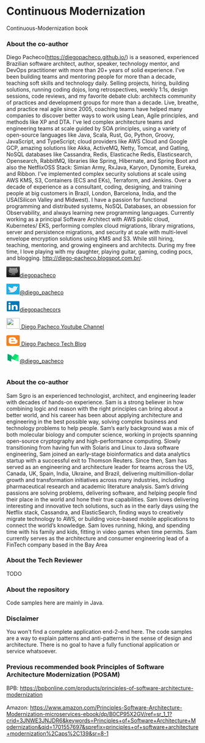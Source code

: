# Continuous Modernization
Continuous-Modernization book

### About the co-author

Diego Pacheco(https://diegopacheco.github.io/) is a seasoned, experienced Brazilian software architect,
author, speaker, technology mentor, and DevOps practitioner with more than 20+ years of
solid experience. I've been building teams and mentoring people for more than a decade,
teaching soft skills and technology daily. Selling projects, hiring, building solutions,
running coding dojos, long retrospectives, weekly 1:1s, design sessions, code reviews, 
and my favorite debate club: architects community of practices and development groups
for more than a decade. Live, breathe, and practice real agile since 2005, coaching teams
have helped many companies to discover better ways to work using Lean, Agile principles, and
methods like XP and DTA. I've led complex architecture teams and engineering teams at
scale guided by SOA principles, using a variety of open-source languages like Java, Scala,
Rust, Go, Python, Groovy, JavaScript, and TypeScript; cloud providers like AWS Cloud and
Google GCP, amazing solutions like Akka, ActiveMQ, Netty, Tomcat, and Gatling, NoSQL
databases like Cassandra, Redis, Elasticache Redis, Elasticsearch, Opensearch, RabbitMQ,
libraries like Spring, Hibernate, and Spring Boot and also the NetflixOSS Stack: Simian
Army, RxJava, Karyon, Dynomite, Eureka, and Ribbon. I’ve implemented complex security
solutions at scale using AWS KMS, S3, Containers (ECS and EKs), Terraform, and Jenkins.
Over a decade of experience as a consultant, coding, designing, and training people at big
customers in Brazil, London, Barcelona, India, and the USA(Silicon Valley and Midwest).
I have a passion for functional programming and distributed systems, NoSQL Databases,
an obsession for Observability, and always learning new programming languages.
Currently working as a principal Software Architect with AWS public cloud, Kubernetes/
EKS, performing complex cloud migrations, library migrations, server and persistence
migrations, and security at scale with multi-level envelope encryption solutions using KMS
and S3. While still hiring, teaching, mentoring, and growing engineers and architects.
During my free time, I love playing with my daughter, playing guitar, gaming, coding
pocs, and blogging. http://diego-pacheco.blogspot.com.br/.

<table>
<tr>
<p><img src="https://raw.githubusercontent.com/diegopacheco/diegopacheco.github.io/master/images/github-logo.png" alt=""  width="35" height="28" /><a href="https://github.com/diegopacheco/">diegopacheco</a></p>
<p><img src="https://raw.githubusercontent.com/diegopacheco/diegopacheco.github.io/master/images/twitter-logo.png" alt="" width="35" height="28" /><a href="https://twitter.com/diego_pacheco">@diego_pacheco</a></p>
<p><img src="https://raw.githubusercontent.com/diegopacheco/diegopacheco.github.io/master/images/linkedin-logo.png" alt="" width="35" height="28" /><a href="https://br.linkedin.com/in/diegopachecors">diegopachecors</a></p>
</tr>
<tr>
<p><img src="https://cdn1.iconfinder.com/data/icons/logotypes/32/youtube-512.png" alt=""  width="35" height="28" /><a href="https://tinyurl.com/diegopacheco"> Diego Pacheco Youtube Channel</a></p>
<p><img src="https://raw.githubusercontent.com/diegopacheco/diegopacheco.github.io/master/images/blogger-logo.png" alt="" width="35" height="28" /><a href="http://diego-pacheco.blogspot.com.br/"> Diego Pacheco Tech Blog</a></p>
<p><img src="https://raw.githubusercontent.com/diegopacheco/diegopacheco.github.io/master/images/medium_logo.png" alt="" width="35" height="28" /><a href="https://diego-pacheco.medium.com/">@diego_pacheco</a></p>
</tr>
</table>

### About the co-author

Sam Sgro is an experienced technologist, architect, and engineering leader
with decades of hands-on experience. Sam is a strong believer in how combining logic and
reason with the right principles can bring about a better world, and his career has been
about applying architecture and engineering in the best possible way, solving complex
business and technology problems to help people.
Sam’s early background was a mix of both molecular biology and computer science,
working in projects spanning open-source cryptography and high-performance computing.
Slowly transitioning from having fun with Solaris and Linux to Java software engineering,
Sam joined an early-stage bioinformatics and data analytics startup with a successful
exit to Thomson Reuters. Since then, Sam has served as an engineering and architecture
leader for teams across the US, Canada, UK, Spain, India, Ukraine, and Brazil, delivering
multimillion-dollar growth and transformation initiatives across many industries,
including pharmaceutical research and academic literature analysis.
Sam’s driving passions are solving problems, delivering software, and helping people find
their place in the world and hone their true capabilities. Sam loves delivering interesting
and innovative tech solutions, such as in the early days using the Netflix stack, Cassandra,
and ElasticSearch, finding ways to creatively migrate technology to AWS, or building
voice-based mobile applications to connect the world’s knowledge. Sam loves running,
hiking, and spending time with his family and kids, fitting in video games when time
permits.
Sam currently serves as the architecture and consumer engineering lead of a FinTech
company based in the Bay Area

### About the Tech Reviewer

TODO

### About the repository

Code samples here are mainly in Java. 

### Disclaimer

You won't find a complete application end-2-end here. The code samples are a way to explain patterns and anti-patterns in the sense of design and architecture. There is no goal to have a fully functional application or service whatsoever.

### Previous recommended book Principles of Software Architecture Modernization (POSAM)

BPB: https://bpbonline.com/products/principles-of-software-architecture-modernization <BR/><BR/>
Amazon: https://www.amazon.com/Principles-Software-Architecture-Modernization-microservices-ebook/dp/B0CP95X2GV/ref=sr_1_1?crid=3JNWE3JNJDR6&keywords=Principles+of+Software+Architecture+Modernization&qid=1701557697&sprefix=principles+of+software+architecture+modernization%2Caps%2C139&sr=8-1
